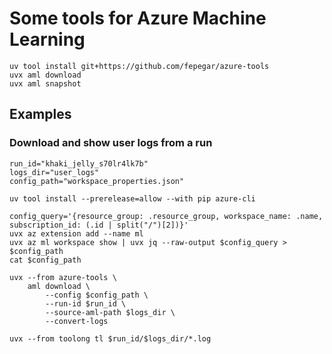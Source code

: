 # Some tools for Azure Machine Learning

```shell
uv tool install git+https://github.com/fepegar/azure-tools
uvx aml download
uvx aml snapshot
```

## Examples

### Download and show user logs from a run

```shell
run_id="khaki_jelly_s70lr4lk7b"
logs_dir="user_logs"
config_path="workspace_properties.json"

uv tool install --prerelease=allow --with pip azure-cli

config_query='{resource_group: .resource_group, workspace_name: .name, subscription_id: (.id | split("/")[2])}'
uvx az extension add --name ml
uvx az ml workspace show | uvx jq --raw-output $config_query > $config_path
cat $config_path

uvx --from azure-tools \
    aml download \
        --config $config_path \
        --run-id $run_id \
        --source-aml-path $logs_dir \
        --convert-logs

uvx --from toolong tl $run_id/$logs_dir/*.log
```
